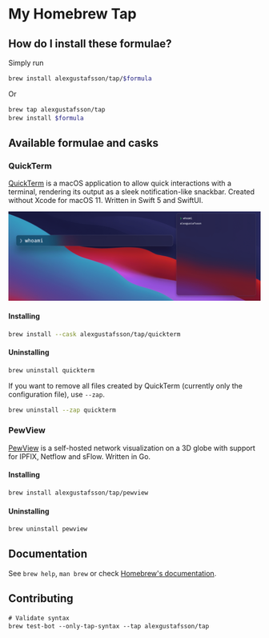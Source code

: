 # My Homebrew Tap

## How do I install these formulae?

Simply run

```sh
brew install alexgustafsson/tap/$formula
```

Or

```sh
brew tap alexgustafsson/tap
brew install $formula
```

## Available formulae and casks

### QuickTerm

[QuickTerm](https://github.com/AlexGustafsson/quickterm) is a macOS application to allow quick interactions with a terminal, rendering its output as a sleek notification-like snackbar. Created without Xcode for macOS 11. Written in Swift 5 and SwiftUI.

![QuickTerm UI](https://github.com/AlexGustafsson/quickterm/blob/main/.github/screenshots/ui.png)

#### Installing

```sh
brew install --cask alexgustafsson/tap/quickterm
```

#### Uninstalling

```sh
brew uninstall quickterm
```

If you want to remove all files created by QuickTerm (currently only the configuration file), use `--zap`.

```sh
brew uninstall --zap quickterm
```

### PewView

[PewView](https://github.com/AlexGustafsson/pewview) is a self-hosted network visualization on a 3D globe with support for IPFIX, Netflow and sFlow. Written in Go.

#### Installing

```sh
brew install alexgustafsson/tap/pewview
```

#### Uninstalling

```sh
brew uninstall pewview
```

## Documentation

See `brew help`, `man brew` or check [Homebrew's documentation](https://docs.brew.sh).

## Contributing

```
# Validate syntax
brew test-bot --only-tap-syntax --tap alexgustafsson/tap
```
